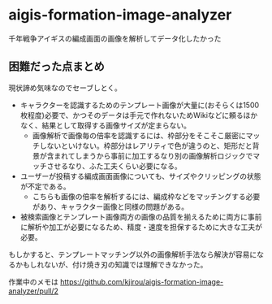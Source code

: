 # aigis-formation-image-analyzer

千年戦争アイギスの編成画面の画像を解析してデータ化したかった


## 困難だった点まとめ

現状諦め気味なのでセーブしとく。

- キャラクターを認識するためのテンプレート画像が大量に(おそらくは1500枚程度)必要で、かつそのデータは手元で作れないためWikiなどに頼るほかなく、結果として取得する画像サイズが定まらない。
  - 画像解析で画像毎の倍率を認識するには、枠部分をそこそこ厳密にマッチしないといけない。枠部分はレアリティで色が違うのと、矩形だと背景が含まれてしまうから事前に加工するなり別の画像解析ロジックでマッチさせるなり、ふた工夫くらい必要になる。
- ユーザーが投稿する編成画面画像についても、サイズやクリッピングの状態が不定である。
  - こちらも画像の倍率を解析するには、編成枠などをマッチングする必要があり、キャラクター画像と同様の問題がある。
- 被検索画像とテンプレート画像両方の画像の品質を揃えるために両方に事前に解析や加工が必要になるため、精度・速度を担保するために大きな工夫が必要。

もしかすると、テンプレートマッチング以外の画像解析手法なら解決が容易になるかもしれないが、付け焼き刃の知識では理解できなかった。

作業中のメモは https://github.com/kjirou/aigis-formation-image-analyzer/pull/2

